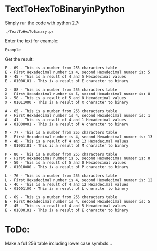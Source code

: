 # TextToHexToBinaryinPython

Simply run the code with python 2.7:

    ./TextToHexToBinary.py
    
Enter the text for example:

    Example
    
Get the result:

    E - 69 - This is a number from 256 characters table
    E - First Hexadecimal number is 4, second Hexadecimal number is: 5
    E - 45 - This is a result of 4 and 5 Hexadecimal values
    E - 01000101 - This is a result of E character to binary

    X - 88 - This is a number from 256 characters table
    X - First Hexadecimal number is 5, second Hexadecimal number is: 8
    X - 58 - This is a result of 5 and 8 Hexadecimal values
    X - 01011000 - This is a result of X character to binary

    A - 65 - This is a number from 256 characters table
    A - First Hexadecimal number is 4, second Hexadecimal number is: 1
    A - 41 - This is a result of 4 and 1 Hexadecimal values
    A - 01000001 - This is a result of A character to binary

    M - 77 - This is a number from 256 characters table
    M - First Hexadecimal number is 4, second Hexadecimal number is: 13
    M - 4D - This is a result of 4 and 13 Hexadecimal values
    M - 01001101 - This is a result of M character to binary

    P - 80 - This is a number from 256 characters table
    P - First Hexadecimal number is 5, second Hexadecimal number is: 0
    P - 50 - This is a result of 5 and 0 Hexadecimal values
    P - 01010000 - This is a result of P character to binary

    L - 76 - This is a number from 256 characters table
    L - First Hexadecimal number is 4, second Hexadecimal number is: 12
    L - 4C - This is a result of 4 and 12 Hexadecimal values
    L - 01001100 - This is a result of L character to binary

    E - 69 - This is a number from 256 characters table
    E - First Hexadecimal number is 4, second Hexadecimal number is: 5
    E - 45 - This is a result of 4 and 5 Hexadecimal values
    E - 01000101 - This is a result of E character to binary
    
# ToDo:

Make a full 256 table including lower case symbols...
